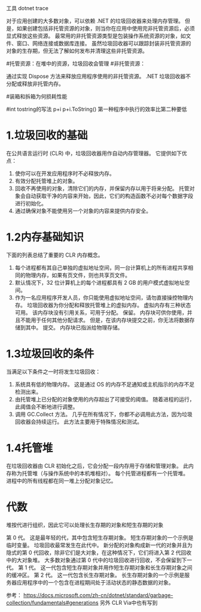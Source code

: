 工具 dotnet trace

对于应用创建的大多数对象，可以依赖 .NET 的垃圾回收器来处理内存管理。 但是，如果创建包括非托管资源的对象，则当你在应用中使用完非托管资源后，必须显式释放这些资源。 最常用的非托管资源类型是包装操作系统资源的对象，如文件、窗口、网络连接或数据库连接。 虽然垃圾回收器可以跟踪封装非托管资源的对象的生存期，但无法了解如何发布并清理这些非托管资源。

#托管资源：在堆中的资源，垃圾回收会管理
#非托管资源：

通过实现 Dispose 方法来释放应用程序使用的非托管资源。 .NET 垃圾回收器不分配或释放非托管内存。

#装箱和拆箱为何损耗性能

#int tostring的写法
p+i
p+i.ToString()
第一种程序中执行的效率比第二种要低


# 1.垃圾回收的基础
在公共语言运行时 (CLR) 中，垃圾回收器用作自动内存管理器。 它提供如下优点：
1. 使你可以在开发应用程序时不必释放内存。
2. 有效分配托管堆上的对象。
3. 回收不再使用的对象，清除它们的内存，并保留内存以用于将来分配。 托管对象会自动获取干净的内容来开始，因此，它们的构造函数不必对每个数据字段进行初始化。
4. 通过确保对象不能使用另一个对象的内容来提供内存安全。

# 1.2内存基础知识
下面的列表总结了重要的 CLR 内存概念。

1. 每个进程都有其自己单独的虚拟地址空间，同一台计算机上的所有进程共享相同的物理内存，如果有页文件，则也共享页文件。
2. 默认情况下，32 位计算机上的每个进程都具有 2 GB 的用户模式虚拟地址空间。
3. 作为一名应用程序开发人员，你只能使用虚拟地址空间，请勿直接操控物理内存。 垃圾回收器为你分配和释放托管堆上的虚拟内存。
虚拟内存有三种状态
可用。 该内存块没有引用关系，可用于分配。
保留。 内存块可供你使用，并且不能用于任何其他分配请求。 但是，在该内存块提交之前，你无法将数据存储到其中。
提交。 内存块已指派给物理存储。

# 1.3垃圾回收的条件
当满足以下条件之一时将发生垃圾回收：
1. 系统具有低的物理内存。 这是通过 OS 的内存不足通知或主机指示的内存不足检测出来。
2. 由托管堆上已分配的对象使用的内存超出了可接受的阈值。 随着进程的运行，此阈值会不断地进行调整。
3. 调用 GC.Collect 方法。 几乎在所有情况下，你都不必调用此方法，因为垃圾回收器会持续运行。 此方法主要用于特殊情况和测试。

# 1.4托管堆
 在垃圾回收器由 CLR 初始化之后，它会分配一段内存用于存储和管理对象。 此内存称为托管堆（与操作系统中的本机堆相对）。
每个托管进程都有一个托管堆。 进程中的所有线程都在同一堆上分配对象记忆。

# 代数
堆按代进行组织，因此它可以处理长生存期的对象和短生存期的对象

第 0 代。 这是最年轻的代，其中包含短生存期对象。 短生存期对象的一个示例是临时变量。 垃圾回收最常发生在此代中。
 新分配的对象构成新一代的对象并且为隐式的第 0 代回收，除非它们是大对象，在这种情况下，它们将进入第 2 代回收中的大对象堆。
大多数对象通过第 0 代中的垃圾回收进行回收，不会保留到下一代。
第 1 代。 这一代包含短生存期对象并用作短生存期对象和长生存期对象之间的缓冲区。
第 2 代。 这一代包含长生存期对象。 长生存期对象的一个示例是服务器应用程序中的一个包含在进程期间处于活动状态的静态数据的对象。


参考：
https://docs.microsoft.com/zh-cn/dotnet/standard/garbage-collection/fundamentals#generations
另外 CLR Via中也有写到
